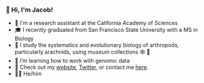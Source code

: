 ### 👋 Hi, I'm Jacob!

- 🔬 I'm a research assistant at the California Academy of Sciences
- 🎓 I recently graduated from San Francisco State University with a MS in Biology
- 🧬 I study the systematics and evolutionary biology of arthropods, particularly arachnids, using museum collections 🕸 🦂
- 🌱 I’m learning how to work with genomic data
- 💌 Check out my <a href="https://jacobgorneau.github.io/">website</a>, <a href="https://twitter.com/jacobgorneau">Twitter</a>, or contact me <a href="https://jacobgorneau.github.io/contact/">here</a>.
- 🏳️‍🌈 He/him
